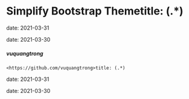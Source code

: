 # Simplify Bootstrap Themetitle: (.*)
date: 2021-03-31

date: 2021-03-30

##### vuquangtrong
	<https://github.com/vuquangtrong>title: (.*)
date: 2021-03-31

date: 2021-03-30
